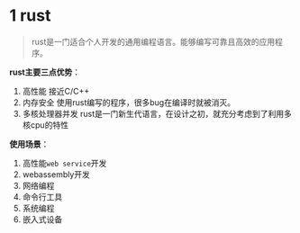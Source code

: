 # 1 rust

> rust是一门适合个人开发的通用编程语言。能够编写可靠且高效的应用程序。

**rust主要三点优势**：

1. 高性能 接近C/C++
2. 内存安全 使用rust编写的程序，很多bug在编译时就被消灭。
3. 多核处理器并发 rust是一门新生代语言，在设计之初，就充分考虑到了利用多核cpu的特性

**使用场景**：

1. 高性能`web service`开发
2. webassembly开发
2. 网络编程
3. 命令行工具
4. 系统编程
5. 嵌入式设备
